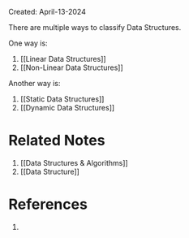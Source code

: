 Created: April-13-2024

There are multiple ways to classify Data Structures.

One way is:

1. [[Linear Data Structures]]
2. [[Non-Linear Data Structures]]

Another way is:

1. [[Static Data Structures]]
2. [[Dynamic Data Structures]]

# Related Notes

1. [[Data Structures & Algorithms]]
2. [[Data Structure]]
# References

1. 